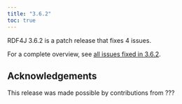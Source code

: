 ```yaml
---
title: "3.6.2"
toc: true
---
```

RDF4J 3.6.2 is a patch release that fixes 4 issues.

For a complete overview, see [all issues fixed in 3.6.2](https://github.com/eclipse/rdf4j/milestone/68?closed=1).

## Acknowledgements

This release was made possible by contributions from ???
